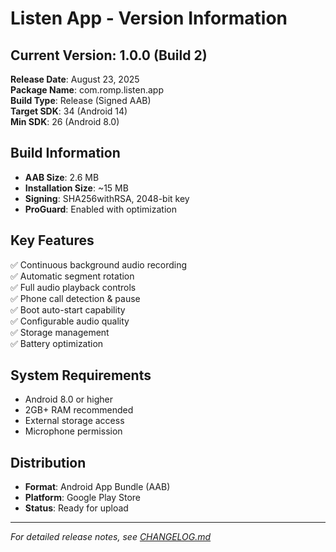 # Listen App - Version Information

## Current Version: 1.0.0 (Build 2)

**Release Date**: August 23, 2025  
**Package Name**: com.romp.listen.app  
**Build Type**: Release (Signed AAB)  
**Target SDK**: 34 (Android 14)  
**Min SDK**: 26 (Android 8.0)  

## Build Information
- **AAB Size**: 2.6 MB
- **Installation Size**: ~15 MB
- **Signing**: SHA256withRSA, 2048-bit key
- **ProGuard**: Enabled with optimization

## Key Features
✅ Continuous background audio recording  
✅ Automatic segment rotation  
✅ Full audio playback controls  
✅ Phone call detection & pause  
✅ Boot auto-start capability  
✅ Configurable audio quality  
✅ Storage management  
✅ Battery optimization  

## System Requirements
- Android 8.0 or higher
- 2GB+ RAM recommended
- External storage access
- Microphone permission

## Distribution
- **Format**: Android App Bundle (AAB)
- **Platform**: Google Play Store
- **Status**: Ready for upload

---

*For detailed release notes, see [CHANGELOG.md](CHANGELOG.md)* 